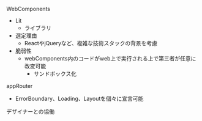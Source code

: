 
WebComponents

- Lit
	- ライブラリ
- 選定理由
	- ReactやjQueryなど、複雑な技術スタックの背景を考慮
- 脆弱性
	- webComponents内のコードがweb上で実行される上で第三者が任意に改変可能
		- サンドボックス化

appRouter

- ErrorBoundary、Loading、Layoutを個々に宣言可能

デザイナーとの協働

